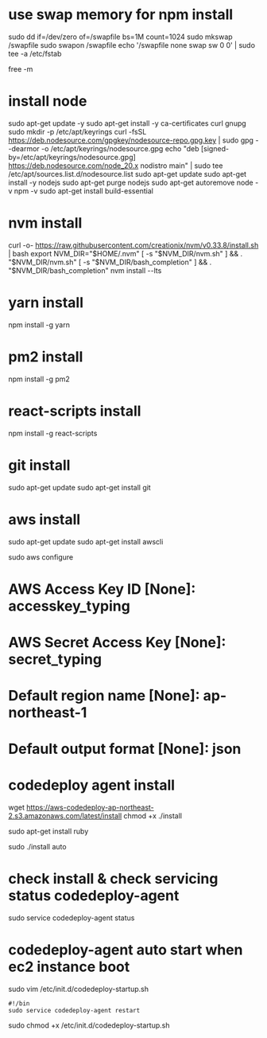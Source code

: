 # use swap memory for npm install
sudo dd if=/dev/zero of=/swapfile bs=1M count=1024
sudo mkswap /swapfile
sudo swapon /swapfile
echo '/swapfile none swap sw 0 0' | sudo tee -a /etc/fstab

free -m

# install node
sudo apt-get update -y
sudo apt-get install -y ca-certificates curl gnupg
sudo mkdir -p /etc/apt/keyrings
curl -fsSL https://deb.nodesource.com/gpgkey/nodesource-repo.gpg.key | sudo gpg --dearmor -o /etc/apt/keyrings/nodesource.gpg
echo "deb [signed-by=/etc/apt/keyrings/nodesource.gpg] https://deb.nodesource.com/node_20.x nodistro main" | sudo tee /etc/apt/sources.list.d/nodesource.list
sudo apt-get update
sudo apt-get install -y nodejs
sudo apt-get purge nodejs
sudo apt-get autoremove
node -v
npm -v
sudo apt-get install build-essential

# nvm install
curl -o- https://raw.githubusercontent.com/creationix/nvm/v0.33.8/install.sh | bash
export NVM_DIR="$HOME/.nvm"
[ -s "$NVM_DIR/nvm.sh" ] && \. "$NVM_DIR/nvm.sh" 
[ -s "$NVM_DIR/bash_completion" ] && \. "$NVM_DIR/bash_completion"
nvm install --lts

# yarn install
npm install -g yarn

# pm2 install
npm install -g pm2

# react-scripts install
npm install -g react-scripts

# git install
sudo apt-get update
sudo apt-get install git

# aws install
sudo apt-get update
sudo apt-get install awscli

sudo aws configure
# AWS Access Key ID [None]: accesskey_typing
# AWS Secret Access Key [None]: secret_typing
# Default region name [None]: ap-northeast-1
# Default output format [None]: json

# codedeploy agent install
wget https://aws-codedeploy-ap-northeast-2.s3.amazonaws.com/latest/install
chmod +x ./install

sudo apt-get install ruby

sudo ./install auto

# check install & check servicing status codedeploy-agent
sudo service codedeploy-agent status 

# codedeploy-agent auto start when ec2 instance boot
sudo vim /etc/init.d/codedeploy-startup.sh

```
#!/bin
sudo service codedeploy-agent restart
```

sudo chmod +x /etc/init.d/codedeploy-startup.sh